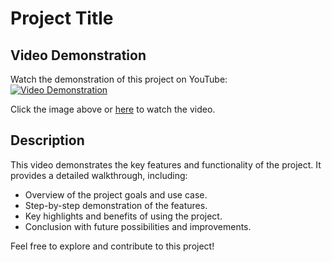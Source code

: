 # Project Title

## Video Demonstration

Watch the demonstration of this project on YouTube:  
[![Video Demonstration](https://img.youtube.com/vi/HP0E5seDTeQ/0.jpg)](https://www.youtube.com/watch?v=HP0E5seDTeQ)

Click the image above or [here](https://www.youtube.com/watch?v=HP0E5seDTeQ) to watch the video.

## Description

This video demonstrates the key features and functionality of the project. It provides a detailed walkthrough, including:

- Overview of the project goals and use case.
- Step-by-step demonstration of the features.
- Key highlights and benefits of using the project.
- Conclusion with future possibilities and improvements.

Feel free to explore and contribute to this project!
